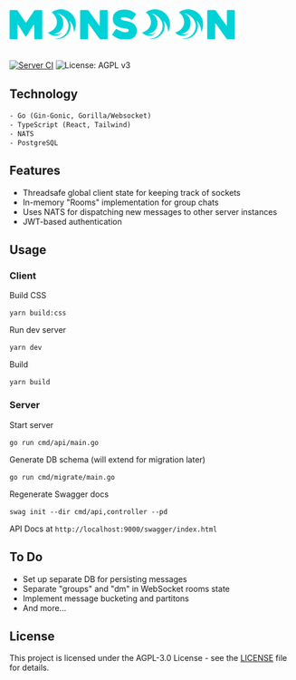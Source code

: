 <img src="./client/src/static/img/monsoon_logo.png"  width="400" style="margin-bottom: 20px">

[![Server CI](https://github.com/ahnaf-zamil/ws_rt_app/actions/workflows/server-ci.yml/badge.svg)](https://github.com/ahnaf-zamil/ws_rt_app/actions/workflows/server-ci.yml)
![License: AGPL v3](https://img.shields.io/badge/License-AGPL%20v3-blue.svg)

## Technology

```
- Go (Gin-Gonic, Gorilla/Websocket)
- TypeScript (React, Tailwind)
- NATS
- PostgreSQL
```

## Features

- Threadsafe global client state for keeping track of sockets
- In-memory "Rooms" implementation for group chats
- Uses NATS for dispatching new messages to other server instances
- JWT-based authentication

## Usage

### Client

Build CSS

```
yarn build:css
```

Run dev server

```
yarn dev
```

Build

```
yarn build
```

### Server

Start server

```
go run cmd/api/main.go
```

Generate DB schema (will extend for migration later)

```
go run cmd/migrate/main.go
```

Regenerate Swagger docs

```
swag init --dir cmd/api,controller --pd
```

API Docs at `http://localhost:9000/swagger/index.html`

## To Do

- Set up separate DB for persisting messages
- Separate "groups" and "dm" in WebSocket rooms state
- Implement message bucketing and partitons
- And more...

## License

This project is licensed under the AGPL-3.0 License - see the [LICENSE](./LICENSE) file for details.
